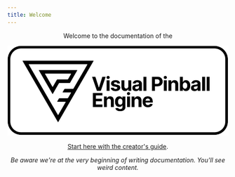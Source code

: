 ```yaml
---
title: Welcome
---
```


<center>
Welcome to the documentation of the

![Visual Pinball Engine](vpe.svg)

[Start here with the creator's guide](xref:vpe-overview).

*Be aware we're at the very beginning of writing documentation. You'll see weird content.*
</center>